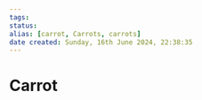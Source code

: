 ```yaml
---
tags: 
status:
alias: [carrot, Carrots, carrots]
date created: Sunday, 16th June 2024, 22:38:35
---
```


# Carrot